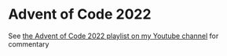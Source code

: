 # Advent of Code 2022

See [the Advent of Code 2022 playlist on my Youtube channel](https://youtube.com/playlist?list=PLrdV5alV2L3SvhrZQfvLnVa66Fc6waEs_) for commentary
